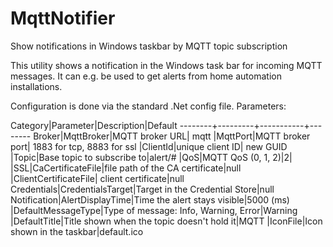 # MqttNotifier
Show notifications in Windows taskbar by MQTT topic subscription

This utility shows a notification in the Windows task bar for incoming MQTT messages. 
It can e.g. be used to get alerts from home automation installations.

Configuration is done via the standard .Net config file. Parameters:

Category|Parameter|Description|Default
--------+---------+-----------+--------
Broker|MqttBroker|MQTT broker URL|  mqtt
|MqttPort|MQTT broker port|  1883 for tcp, 8883 for ssl
|ClientId|unique client ID| new GUID
|Topic|Base topic to subscribe to|alert/#
|QoS|MQTT QoS (0, 1, 2)|2|
|SSL|CaCertificateFile|file path of the CA certificate|null
|ClientCertificateFile| client certificate|null
Credentials|CredentialsTarget|Target in the Credential Store|null
Notification|AlertDisplayTime|Time the alert stays visible|5000 (ms)
|DefaultMessageType|Type of message: Info, Warning, Error|Warning
|DefaultTitle|Title shown when the topic doesn't hold it|MQTT
|IconFile|Icon shown in the taskbar|default.ico
